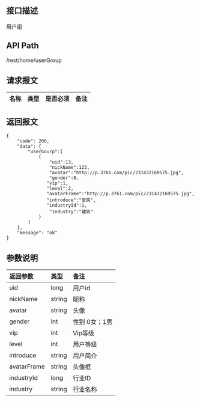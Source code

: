 ## 接口描述
用户组

## API Path
/rest/home/userGroup

## 请求报文
|名称|类型|是否必须|备注|
|:-|:-|:-|:-|

## 返回报文
	{
	    "code": 200,
	    "data": {
	    	"userGourp":[
	        	{
	            	"uid":13,
	            	"nickName":123,
	            	"avatar":"http://p.3761.com/pic/231432169575.jpg",
	            	"gender":0,
		           "vip":1,
		           "level":2,
		           "avatarFrame":"http://p.3761.com/pic/231432169575.jpg",
		           "introduce":"爱笑",
		           "industryId":1,
            		"industry":"建筑"
	        	}
    		]
	    },
	    "message": "ok"
    }


## 参数说明
|返回参数|类型|备注|
|:-|:-|:-|
|uid|long|用户id|
|nickName|string|昵称|
|avatar |string|头像|
|gender |int|性别 0女；1男|
|vip|int|Vip等级|
|level|int|用户等级|
|introduce|string|用户简介|
|avatarFrame|string|头像框|
|industryId|long|行业ID|
|industry|string|行业名称|
